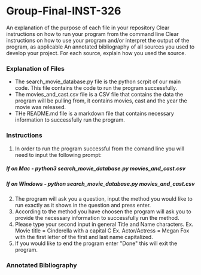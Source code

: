 # Group-Final-INST-326
An explanation of the purpose of each file in your repository
Clear instructions on how to run your program from the command line
Clear instructions on how to use your program and/or interpret the output of the program, as applicable
An annotated bibliography of all sources you used to develop your project. For each source, explain how you used the source.
### Explanation of Files
-   The search_movie_database.py file is the python scrpit of our main code. This file contains the code to run the program successfully.
-   The movies_and_cast.csv file is a CSV file that contains the data the program will be pulling from, it contains movies, cast and the year the movie was released.
-   THe README.md file is a markdown file that contains necessary information to successfully run the program.
### Instructions
1. In order to run the program successful from the comand line you will need to input the following prompt:
##### If on Mac - python3 search_movie_database.py movies_and_cast.csv
##### If on Windows - python search_movie_database.py movies_and_cast.csv
2. The program will ask you a question, input the method you would like to run exactly as it shows in the question and press enter.
3. According to the method you have choosen the program will ask you to provide the necessary information to successfully run the method.
4. Please type your second input in general Title and Name characters. Ex. Movie title = Cinderella with a capital C Ex. Actor/Actress = Megan Fox with the first letter of the first and last name capitalized.
5. If you would like to end the program enter "Done" this will exit the program.
### Annotated Bibliography
